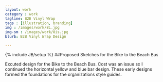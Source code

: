 ```yaml
---
layout: work
category : work
tagline: B2B Vinyl Wrap
tags : [illustration, branding]
img : /images/work/8i.jpg
img-sm : /images/work/8is.jpg
blurb: B2B Vinyl Wrap Design

---
```

{% include JB/setup %}
##Proposed Sketches for the Bike to the Beach Bus

Excuted design for the Bike to the Beach Bus. Cost was an issue so I continued the horizontal yellow and blue bar design.  These early designs formed the foundations for the organizations style guides.